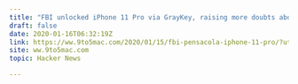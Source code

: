 ```yaml
---
title: "FBI unlocked iPhone 11 Pro via GrayKey, raising more doubts about Pensacola case"
draft: false
date: 2020-01-16T06:32:19Z
link: https://ww.9to5mac.com/2020/01/15/fbi-pensacola-iphone-11-pro/?utm_medium=RSS&utm_source=hune
site: ww.9to5mac.com
topic: Hacker News  

---
```

